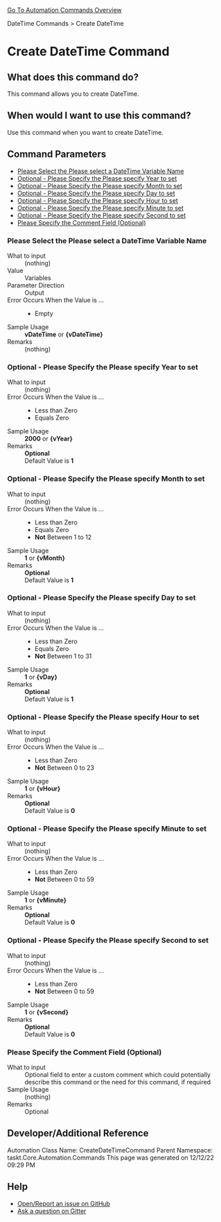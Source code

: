 <!--TITLE: Create DateTime Command -->
<!-- SUBTITLE: a command in the DateTime Commands group. -->
[Go To Automation Commands Overview](/automation-commands.md)


DateTime Commands &gt; Create DateTime


# Create DateTime Command


## What does this command do?
This command allows you to create DateTime.


## When would I want to use this command?
Use this command when you want to create DateTime.


## Command Parameters
- [Please Select the Please select a DateTime Variable Name](#param_0)
- [Optional - Please Specify the Please specify Year to set](#param_1)
- [Optional - Please Specify the Please specify Month to set](#param_2)
- [Optional - Please Specify the Please specify Day to set](#param_3)
- [Optional - Please Specify the Please specify Hour to set](#param_4)
- [Optional - Please Specify the Please specify Minute to set](#param_5)
- [Optional - Please Specify the Please specify Second to set](#param_6)
- [Please Specify the Comment Field (Optional)](#param_7)


<a id="param_0"></a>
### Please Select the Please select a DateTime Variable Name


<dl>
<dt>What to input</dt><dd>(nothing)</dd>
<dt>Value</dt><dd>Variables</dd>
<dt>Parameter Direction</dt><dd>Output</dd><dt>Error Occurs When the Value is ...</dt><dd><ul>
<li>Empty</li>
</ul></dd><dt>Sample Usage</dt><dd><strong>vDateTime</strong> or <strong>{vDateTime}</strong></dd>
<dt>Remarks</dt><dd>(nothing)</dd>
</dl>




<a id="param_1"></a>
### Optional - Please Specify the Please specify Year to set


<dl>
<dt>What to input</dt><dd>(nothing)</dd>
<dt>Error Occurs When the Value is ...</dt><dd><ul>
<li>Less than Zero</li>
<li>Equals Zero</li>
</ul></dd><dt>Sample Usage</dt><dd><strong>2000</strong> or <strong>{vYear}</strong></dd>
<dt>Remarks</dt><dd><strong>Optional</strong><br>Default Value is <strong>1</strong></dd>
</dl>




<a id="param_2"></a>
### Optional - Please Specify the Please specify Month to set


<dl>
<dt>What to input</dt><dd>(nothing)</dd>
<dt>Error Occurs When the Value is ...</dt><dd><ul>
<li>Less than Zero</li>
<li>Equals Zero</li>
<li><strong>Not</strong> Between 1 to 12</li>
</ul></dd><dt>Sample Usage</dt><dd><strong>1</strong> or <strong>{vMonth}</strong></dd>
<dt>Remarks</dt><dd><strong>Optional</strong><br>Default Value is <strong>1</strong></dd>
</dl>




<a id="param_3"></a>
### Optional - Please Specify the Please specify Day to set


<dl>
<dt>What to input</dt><dd>(nothing)</dd>
<dt>Error Occurs When the Value is ...</dt><dd><ul>
<li>Less than Zero</li>
<li>Equals Zero</li>
<li><strong>Not</strong> Between 1 to 31</li>
</ul></dd><dt>Sample Usage</dt><dd><strong>1</strong> or <strong>{vDay}</strong></dd>
<dt>Remarks</dt><dd><strong>Optional</strong><br>Default Value is <strong>1</strong></dd>
</dl>




<a id="param_4"></a>
### Optional - Please Specify the Please specify Hour to set


<dl>
<dt>What to input</dt><dd>(nothing)</dd>
<dt>Error Occurs When the Value is ...</dt><dd><ul>
<li>Less than Zero</li>
<li><strong>Not</strong> Between 0 to 23</li>
</ul></dd><dt>Sample Usage</dt><dd><strong>1</strong> or <strong>{vHour}</strong></dd>
<dt>Remarks</dt><dd><strong>Optional</strong><br>Default Value is <strong>0</strong></dd>
</dl>




<a id="param_5"></a>
### Optional - Please Specify the Please specify Minute to set


<dl>
<dt>What to input</dt><dd>(nothing)</dd>
<dt>Error Occurs When the Value is ...</dt><dd><ul>
<li>Less than Zero</li>
<li><strong>Not</strong> Between 0 to 59</li>
</ul></dd><dt>Sample Usage</dt><dd><strong>1</strong> or <strong>{vMinute}</strong></dd>
<dt>Remarks</dt><dd><strong>Optional</strong><br>Default Value is <strong>0</strong></dd>
</dl>




<a id="param_6"></a>
### Optional - Please Specify the Please specify Second to set


<dl>
<dt>What to input</dt><dd>(nothing)</dd>
<dt>Error Occurs When the Value is ...</dt><dd><ul>
<li>Less than Zero</li>
<li><strong>Not</strong> Between 0 to 59</li>
</ul></dd><dt>Sample Usage</dt><dd><strong>1</strong> or <strong>{vSecond}</strong></dd>
<dt>Remarks</dt><dd><strong>Optional</strong><br>Default Value is <strong>0</strong></dd>
</dl>




<a id="param_7"></a>
### Please Specify the Comment Field (Optional)


<dl>
<dt>What to input</dt><dd>Optional field to enter a custom comment which could potentially describe this command or the need for this command, if required</dd>
<dt>Sample Usage</dt><dd>(nothing)</dd>
<dt>Remarks</dt><dd>Optional</dd>
</dl>




## Developer/Additional Reference
Automation Class Name: CreateDateTimeCommand
Parent Namespace: taskt.Core.Automation.Commands
This page was generated on 12/12/22 09:29 PM


## Help
- [Open/Report an issue on GitHub](https://github.com/rcktrncn/taskt/issues/new)
- [Ask a question on Gitter](https://gitter.im/taskt-rpa/Lobby)
